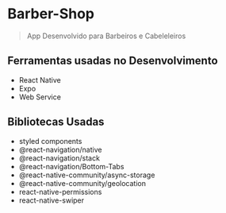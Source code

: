 
# Barber-Shop
> App Desenvolvido para Barbeiros e Cabeleleiros

## Ferramentas usadas no Desenvolvimento
+ React Native
+ Expo
+ Web Service

## Bibliotecas Usadas
+ styled components
+ @react-navigation/native
+ @react-navigation/stack
+ @react-navigation/Bottom-Tabs
+ @react-native-community/async-storage
+ @react-native-community/geolocation
+ react-native-permissions
+ react-native-swiper

